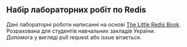 ## Набір лабораторних робіт по Redis
Дані лабораторні роботи написанні на основі [The Little Redis Book](https://github.com/karlseguin/the-little-redis-book). Розрахована для студентів навчальних закладів України.  
Допомога у вигляді pull request або issue вітається.  